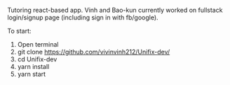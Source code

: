 Tutoring react-based app. 
Vinh and Bao-kun currently worked on fullstack login/signup page (including sign in with fb/google).

To start:
1. Open terminal
2. git clone https://github.com/vivinvinh212/Unifix-dev/
3. cd Unifix-dev
4. yarn install
5. yarn start
